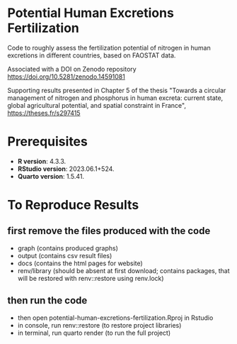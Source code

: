 # Potential Human Excretions Fertilization

Code to roughly assess the fertilization potential of nitrogen in human excretions in different countries, based on FAOSTAT data.

Associated with a DOI on Zenodo repository https://doi.org/10.5281/zenodo.14591081

Supporting results presented in Chapter 5 of the thesis "Towards a circular management of nitrogen and phosphorus in human excreta: current state, global agricultural potential, and spatial constraint in France", https://theses.fr/s297415

# Prerequisites

- **R version**: 4.3.3.
- **RStudio version**: 2023.06.1+524.
- **Quarto version**: 1.5.41.

# To Reproduce Results

## first remove the files produced with the code

- graph (contains produced graphs)
- output (contains csv result files)
- docs (contains the html pages for website)
- renv/library (should be absent at first download; contains packages, that will be restored with renv::restore using renv.lock)

## then run the code 
- then open potential-human-excretions-fertilization.Rproj in Rstudio
- in console, run renv::restore (to restore project libraries)
- in terminal, run quarto render (to run the full project)